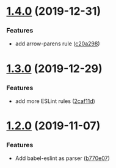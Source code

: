 # [1.4.0](https://github.com/lion-byte/eslint-config/compare/v1.3.0...v1.4.0) (2019-12-31)


### Features

* add arrow-parens rule ([c20a298](https://github.com/lion-byte/eslint-config/commit/c20a29833826be5714c119101536396d009ec53e))

# [1.3.0](https://github.com/lion-byte/eslint-config/compare/v1.2.0...v1.3.0) (2019-12-29)


### Features

* add more ESLint rules ([2caf11d](https://github.com/lion-byte/eslint-config/commit/2caf11d8d470955272dc040d8afdf09d4dac649d))

# [1.2.0](https://github.com/lion-byte/eslint-config/compare/v1.1.1...v1.2.0) (2019-11-07)


### Features

* Add babel-eslint as parser ([b770e07](https://github.com/lion-byte/eslint-config/commit/b770e07bd0c77cc48d5b4fdbef18c3dc1b176bee))
